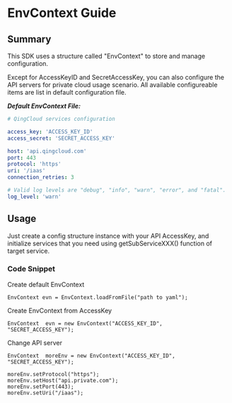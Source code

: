 # EnvContext Guide

## Summary

This SDK uses a structure called "EnvContext" to store and manage configuration.

Except for AccessKeyID and SecretAccessKey, you can also configure the API servers for private cloud usage scenario. All available configureable items are list in default configuration file.

___Default EnvContext File:___

``` yaml
# QingCloud services configuration

access_key: 'ACCESS_KEY_ID'
access_secret: 'SECRET_ACCESS_KEY'

host: 'api.qingcloud.com'
port: 443
protocol: 'https'
uri: '/iaas'
connection_retries: 3

# Valid log levels are "debug", "info", "warn", "error", and "fatal".
log_level: 'warn'
```

## Usage

Just create a config structure instance with your API AccessKey, and initialize services that you need using getSubServiceXXX() function of target service.

### Code Snippet

Create default EnvContext

```
EnvContext evn = EnvContext.loadFromFile("path to yaml");
```

Create EnvContext from AccessKey

```
EnvContext  evn = new EnvContext("ACCESS_KEY_ID", "SECRET_ACCESS_KEY");
```

Change API server

```
EnvContext  moreEnv = new EnvContext("ACCESS_KEY_ID", "SECRET_ACCESS_KEY");

moreEnv.setProtocol("https");
moreEnv.setHost("api.private.com");
moreEnv.setPort(443);
moreEnv.setUri("/iaas");
```

